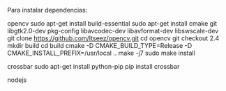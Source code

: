 Para instalar dependencias:

opencv
sudo apt-get install build-essential
sudo apt-get install cmake git libgtk2.0-dev pkg-config libavcodec-dev libavformat-dev libswscale-dev
git clone https://github.com/Itseez/opencv.git
cd opencv
git checkout 2.4
mkdir build
cd build
cmake -D CMAKE_BUILD_TYPE=Release -D CMAKE_INSTALL_PREFIX=/usr/local ..
make -j7
sudo make install

crossbar
sudo apt-get install python-pip
pip install crossbar

nodejs
